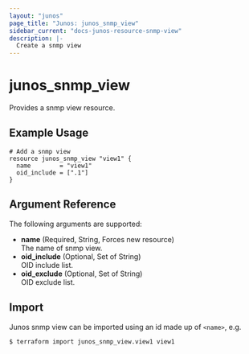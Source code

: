 ```yaml
---
layout: "junos"
page_title: "Junos: junos_snmp_view"
sidebar_current: "docs-junos-resource-snmp-view"
description: |-
  Create a snmp view
---
```


# junos_snmp_view

Provides a snmp view resource.

## Example Usage

```hcl
# Add a snmp view
resource junos_snmp_view "view1" {
  name        = "view1"
  oid_include = [".1"]
}
```

## Argument Reference

The following arguments are supported:

- **name** (Required, String, Forces new resource)  
  The name of snmp view.
- **oid_include** (Optional, Set of String)  
  OID include list.
- **oid_exclude** (Optional, Set of String)  
  OID exclude list.

## Import

Junos snmp view can be imported using an id made up of `<name>`, e.g.

```shell
$ terraform import junos_snmp_view.view1 view1
```
